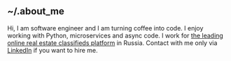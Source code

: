 ## ~/.about_me

Hi, I am software engineer and I am turning coffee into code. I enjoy working with Python, microservices and async code. I work for [the leading online real estate classifieds platform](https://cian.ru) in Russia. Contact with me only via [LinkedIn](https://www.linkedin.com/in/georgepirogov) if you want to hire me.
<!-- BLOG-POST-LIST:START
Latest posts from my blog
- [Режим бога для веб-мастера](https://digitalduke.blog/webmaster-god-mode/)
- [What is DoH and how to cook it?](https://digitalduke.blog/What-is-DoH-and-how-to-cook-it/)
- [Один в поле не воин, или причем тут OSS?](https://digitalduke.blog/leadership-and-OSS/)
- [GRUB rescue mode](https://digitalduke.blog/GRUB-rescue-mode/)
<!-- BLOG-POST-LIST:END -->
